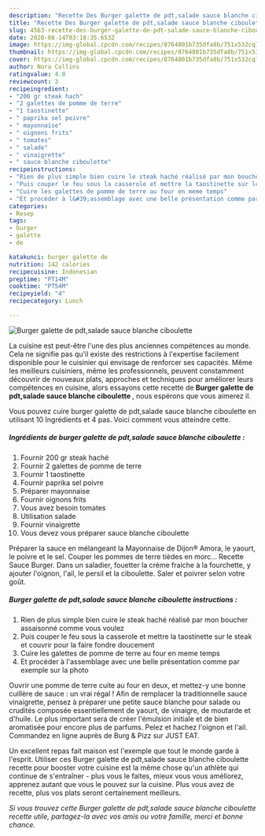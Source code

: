 ```yaml
---
description: "Recette Des Burger galette de pdt,salade sauce blanche ciboulette"
title: "Recette Des Burger galette de pdt,salade sauce blanche ciboulette"
slug: 4563-recette-des-burger-galette-de-pdt-salade-sauce-blanche-ciboulette
date: 2020-08-14T03:18:35.653Z
image: https://img-global.cpcdn.com/recipes/8764801b735dfa8b/751x532cq70/burger-galette-de-pdtsalade-sauce-blanche-ciboulette-photo-principale-de-la-recette.jpg
thumbnail: https://img-global.cpcdn.com/recipes/8764801b735dfa8b/751x532cq70/burger-galette-de-pdtsalade-sauce-blanche-ciboulette-photo-principale-de-la-recette.jpg
cover: https://img-global.cpcdn.com/recipes/8764801b735dfa8b/751x532cq70/burger-galette-de-pdtsalade-sauce-blanche-ciboulette-photo-principale-de-la-recette.jpg
author: Nora Collins
ratingvalue: 4.8
reviewcount: 3
recipeingredient:
- "200 gr steak hach"
- "2 galettes de pomme de terre"
- "1 taostinette"
- " paprika sel poivre"
- " mayonnaise"
- " oignons frits"
- " tomates"
- " salade"
- " vinaigrette"
- " sauce blanche ciboulette"
recipeinstructions:
- "Rien de plus simple bien cuire le steak haché réalisé par mon boucher assaisonné comme vous voulez"
- "Puis couper le feu sous la casserole et mettre la taostinette sur le steak et couvrir pour la faire fondre doucement"
- "Cuire les galettes de pomme de terre au four en meme temps"
- "Et procéder à l&#39;assemblage avec une belle présentation comme par exemple sur la photo"
categories:
- Resep
tags:
- burger
- galette
- de

katakunci: burger galette de 
nutrition: 142 calories
recipecuisine: Indonesian
preptime: "PT14M"
cooktime: "PT54M"
recipeyield: "4"
recipecategory: Lunch

---
```



![Burger galette de pdt,salade sauce blanche ciboulette](https://img-global.cpcdn.com/recipes/8764801b735dfa8b/751x532cq70/burger-galette-de-pdtsalade-sauce-blanche-ciboulette-photo-principale-de-la-recette.jpg)

La cuisine est peut-être l'une des plus anciennes compétences au monde. Cela ne signifie pas qu'il existe des restrictions à l'expertise facilement disponible pour le cuisinier qui envisage de renforcer ses capacités. Même les meilleurs cuisiniers, même les professionnels, peuvent constamment découvrir de nouveaux plats, approches et techniques pour améliorer leurs compétences en cuisine, alors essayons cette recette de <strong> Burger galette de pdt,salade sauce blanche ciboulette </strong>, nous espérons que vous aimerez il.

<!--inarticleads1-->

Vous pouvez cuire burger galette de pdt,salade sauce blanche ciboulette en utilisant 10 Ingrédients et 4 pas. Voici comment vous atteindre cette.

##### Ingrédients de burger galette de pdt,salade sauce blanche ciboulette :

1. Fournir 200 gr steak haché
1. Fournir 2 galettes de pomme de terre
1. Fournir 1 taostinette
1. Fournir  paprika sel poivre
1. Préparer  mayonnaise
1. Fournir  oignons frits
1. Vous avez besoin  tomates
1. Utilisation  salade
1. Fournir  vinaigrette
1. Vous devez vous préparer  sauce blanche ciboulette


Préparer la sauce en mélangeant la Mayonnaise de Dijon® Amora, le yaourt, le poivre et le sel. Couper les pommes de terre tièdes en morc… Recette Sauce Burger. Dans un saladier, fouetter la crème fraiche à la fourchette, y ajouter l&#39;oignon, l&#39;ail, le persil et la ciboulette. Saler et poivrer selon votre goût. 

<!--inarticleads2-->

##### Burger galette de pdt,salade sauce blanche ciboulette instructions :

1. Rien de plus simple bien cuire le steak haché réalisé par mon boucher assaisonné comme vous voulez
1. Puis couper le feu sous la casserole et mettre la taostinette sur le steak et couvrir pour la faire fondre doucement
1. Cuire les galettes de pomme de terre au four en meme temps
1. Et procéder à l&#39;assemblage avec une belle présentation comme par exemple sur la photo


Ouvrir une pomme de terre cuite au four en deux, et mettez-y une bonne cuillère de sauce : un vrai régal ! Afin de remplacer la traditionnelle sauce vinaigrette, pensez à préparer une petite sauce blanche pour salade ou crudités composée essentiellement de yaourt, de vinaigre, de moutarde et d&#39;huile. Le plus important sera de créer l&#39;émulsion initiale et de bien aromatisée pour encore plus de parfums. Pelez et hachez l&#39;oignon et l&#39;ail. Commandez en ligne auprès de Burg &amp; Pizz sur JUST EAT. 

<!--inarticleads1-->

<p>
Un excellent repas fait maison est l'exemple que tout le monde garde à l'esprit. Utiliser ces Burger galette de pdt,salade sauce blanche ciboulette recette pour booster votre cuisine est la même chose qu'un athlète qui continue de s'entraîner - plus vous le faites, mieux vous vous améliorez, apprenez autant que vous le pouvez sur la cuisine. Plus vous avez de recette, plus vos plats seront certainement meilleurs.
</p>

<p>
<i>Si vous trouvez cette Burger galette de pdt,salade sauce blanche ciboulette recette utile, partagez-la avec vos amis ou votre famille, merci et bonne chance.</i>
</p>
